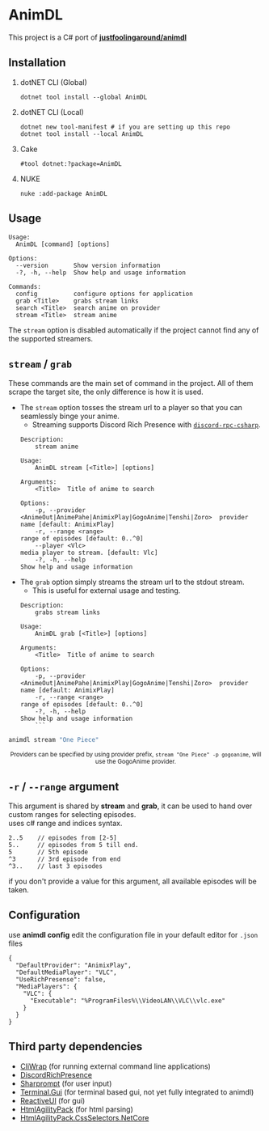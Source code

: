 # AnimDL
This project is a C# port of [**justfoolingaround/animdl**](https://github.com/justfoolingaround/animdl)

## Installation
1.  dotNET CLI (Global)
    ```
    dotnet tool install --global AnimDL
    ```
2. dotNET CLI (Local)
    ```
    dotnet new tool-manifest # if you are setting up this repo
    dotnet tool install --local AnimDL
    ```
3. Cake
    ```
    #tool dotnet:?package=AnimDL
    ```
4. NUKE
    ```
    nuke :add-package AnimDL
    ```
## Usage
```
Usage:
  AnimDL [command] [options]

Options:
  --version       Show version information
  -?, -h, --help  Show help and usage information

Commands:
  config          configure options for application
  grab <Title>    grabs stream links
  search <Title>  search anime on provider
  stream <Title>  stream anime
```

The `stream` option is disabled automatically if the project cannot find any of the supported streamers.

## `stream` / `grab`

These commands are the main set of command in the project. All of them scrape the target site, the only difference is how it is used.

- The `stream` option tosses the stream url to a player so that you can seamlessly binge your anime.
    - Streaming supports Discord Rich Presence with [`discord-rpc-csharp`](https://github.com/Lachee/discord-rpc-csharp).
    ```
    Description:
        stream anime

    Usage:
        AnimDL stream [<Title>] [options]

    Arguments:
        <Title>  Title of anime to search

    Options:
        -p, --provider <AnimeOut|AnimePahe|AnimixPlay|GogoAnime|Tenshi|Zoro>  provider name [default: AnimixPlay]
        -r, --range <range>                                                   range of episodes [default: 0..^0]
        --player <Vlc>                                                        media player to stream. [default: Vlc]
        -?, -h, --help                                                        Show help and usage information
    ```
- The `grab` option simply streams the stream url to the stdout stream.
    - This is useful for external usage and testing.
    ```
    Description:
        grabs stream links

    Usage:
        AnimDL grab [<Title>] [options]

    Arguments:
        <Title>  Title of anime to search

    Options:
        -p, --provider <AnimeOut|AnimePahe|AnimixPlay|GogoAnime|Tenshi|Zoro>  provider name [default: AnimixPlay]
        -r, --range <range>                                                   range of episodes [default: 0..^0]
        -?, -h, --help                                                        Show help and usage information
        ```

```sh
animdl stream "One Piece" 
```
<p align="center">
<sub>
Providers can be specified by using provider prefix, <code>stream "One Piece" -p gogoanime</code>, will use the GogoAnime provider.
</sub></p>

## `-r` / `--range` argument
This argument is shared by **stream** and **grab**, it can be used to hand over custom ranges for selecting episodes.<br/>
uses c# range and indices syntax.
```
2..5    // episodes from [2-5]
5..     // episodes from 5 till end.
5       // 5th episode
^3      // 3rd episode from end
^3..    // last 3 episodes
```
if you don't provide a value for this argument, all available episodes will be taken.

## Configuration
use **animdl config** edit the configuration file in your default editor for `.json` files
```
{
  "DefaultProvider": "AnimixPlay",
  "DefaultMediaPlayer": "VLC",
  "UseRichPresense": false,
  "MediaPlayers": {
    "VLC": {
      "Executable": "%ProgramFiles%\\VideoLAN\\VLC\\vlc.exe"
    }
  }
}
```


## Third party dependencies
- [CliWrap](https://github.com/Tyrrrz/CliWrap) (for running external command line applications)
- [DiscordRichPresence](https://github.com/Lachee/discord-rpc-csharp)
- [Sharprompt](https://github.com/shibayan/Sharprompt) (for user input)
- [Terminal.Gui](https://github.com/migueldeicaza/gui.cs) (for terminal based gui, not yet fully integrated to animdl)
- [ReactiveUI](https://github.com/reactiveui/ReactiveUI) (for gui)
- [HtmlAgilityPack](https://html-agility-pack.net/) (for html parsing)
- [HtmlAgilityPack.CssSelectors.NetCore](https://github.com/trenoncourt/HtmlAgilityPack.CssSelectors.NetCore)